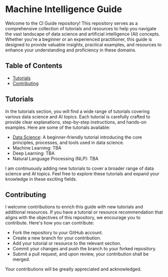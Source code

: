 # Machine Intelligence Guide
Welcome to the CI Guide repository! This repository serves as a comprehensive collection of tutorials and resources to help you navigate the vast landscape of data science and artificial intelligence (AI) concepts. Whether you're a beginner or an experienced practitioner, this guide is designed to provide valuable insights, practical examples, and resources to enhance your understanding and proficiency in these domains.

## Table of Contents
* [Tutorials](#tutorials)
* [Contributing](#contributing)

## Tutorials
In the tutorials section, you will find a wide range of tutorials covering various data science and AI topics. Each tutorial is carefully crafted to provide clear explanations, step-by-step instructions, and hands-on examples. Here are some of the tutorials available:

* [Data Science](https://github.com/saurabhanilpandey/guide/blob/main/datascience/datascience.md): A beginner-friendly tutorial introducing the core principles, processes, and tools used in data science.
* Machine Learning: TBA
* Deep Learning: TBA
* Natural Language Processing (NLP): TBA  


I am continuously adding new tutorials to cover a broader range of data science and AI topics. Feel free to explore these tutorials and expand your knowledge in these exciting fields.


## Contributing
I welcome contributions to enrich this guide with new tutorials and additional resources. If you have a tutorial or resource recommendation that aligns with the objectives of this repository, we encourage you to contribute. Here's how you can contribute:

* Fork the repository to your GitHub account.
* Create a new branch for your contribution.
* Add your tutorial or resource to the relevant section.
* Commit your changes and push the branch to your forked repository.
* Submit a pull request, and upon review, your contribution shall be merged.


Your contributions will be greatly appreciated and acknowledged.
